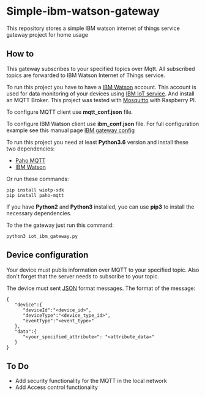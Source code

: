 # Simple-ibm-watson-gateway
This repository stores a simple IBM watson internet of things service gateway project for home usage

## How to
This gateway subscribes to your specified topics over Mqtt. All subscribed topics are forwarded to IBM Watson Internet of Things service.

To run this project you have to have a [IBM Watson](https://cloud.ibm.com/login) account. This account is used for data monitoring of your devices using [IBM IoT service](https://internetofthings.ibmcloud.com/). And install an MQTT Broker. This project was tested with [Mosquitto](https://mosquitto.org/) with Raspberry PI.

To configure MQTT client use **mqtt_conf.json** file.

To configure IBM Watson client use **ibm_conf.json** file. For full configuration example see this manual page [IBM gateway config](https://ibm-watson-iot.github.io/iot-python/gateway/config/)

To run this project you need at least **Python3.6** version and install these two dependencies:
* [Paho MQTT](https://pypi.org/project/paho-mqtt/#constructor-reinitialise)
* [IBM Watson](https://github.com/ibm-watson-iot/iot-python)

Or run these commands:
```
pip install wiotp-sdk
pip install paho-mqtt
```
If you have **Python2** and **Python3** installed, yuo can use **pip3** to install the necessary dependencies.

To the the gateway just run this command:
```
python3 iot_ibm_gateway.py
```

## Device configuration

Your device must publis information over MQTT to your specified topic. Also don't forget that the server needs to subscribe to your topic.

The device must sent [JSON](https://www.w3schools.com/whatis/whatis_json.asp) format messages. The format of the message:
```
{
   "device":{
      "deviceId":"<device_id>",
      "deviceType":"<device_type_id>",
      "eventType":"<event_type>"
   },
   "data":{
      "<your_specified_attribute>": "<attribute_data>"
   }
}
```

## To Do
* Add security functionality for the MQTT in the local network
* Add Access control functionality

